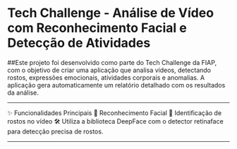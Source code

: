# Tech Challenge - Análise de Vídeo com Reconhecimento Facial e Detecção de Atividades

##Este projeto foi desenvolvido como parte do Tech Challenge da FIAP, com o objetivo de criar uma aplicação que analisa vídeos, detectando rostos, expressões emocionais, atividades corporais e anomalias. A aplicação gera automaticamente um relatório detalhado com os resultados da análise.
____________________________________________________________________________________________________________________________________________________________________________________

✨ Funcionalidades Principais
👤 Reconhecimento Facial
📌 Identificação de rostos no vídeo
🛠 Utiliza a biblioteca DeepFace com o detector retinaface para detecção precisa de rostos.
____________________________________________________________________________________________________________________________________________________________________________________

